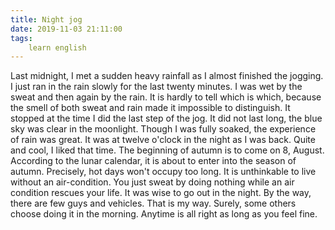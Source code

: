 ```yaml
---
title: Night jog
date: 2019-11-03 21:11:00
tags:
    learn english
---
```

Last midnight, I met a sudden heavy rainfall as I almost finished the jogging. I just ran in the rain slowly for the last twenty minutes. I was wet by the sweat and then again by the rain. It is hardly to tell which is which, because the smell of both sweat and rain made it impossible to distinguish. It stopped at the time I did the last step of the jog. It did not last long, the blue sky was clear in the moonlight. Though I was fully soaked, the experience of rain was great. It was at twelve o'clock in the night as I was back. Quite and cool, I liked that time. The beginning of autumn is to come on 8, August. According to the lunar calendar, it is about to enter into the season of autumn. Precisely, hot days won't occupy too long. It is unthinkable to live without an air-condition. You just sweat by doing nothing while an air condition rescues your life. It was wise to go out in the night. By the way, there are few guys and vehicles. That is my way. Surely, some others choose doing it in the morning. Anytime is all right as long as you feel fine.